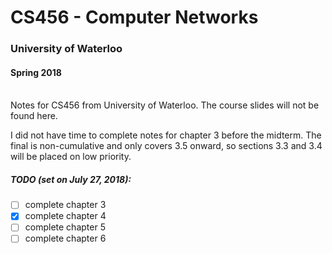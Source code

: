 # CS456 - Computer Networks
### University of Waterloo
#### Spring 2018

<br />
Notes for CS456 from University of Waterloo. The course slides will not be found here.

I did not have time to complete notes for chapter 3 before the midterm. The final is non-cumulative and only covers 3.5 onward, so sections 3.3 and 3.4 will be placed on low priority.

##### TODO (set on July 27, 2018):
- [ ] complete chapter 3
- [x] complete chapter 4
- [ ] complete chapter 5
- [ ] complete chapter 6
